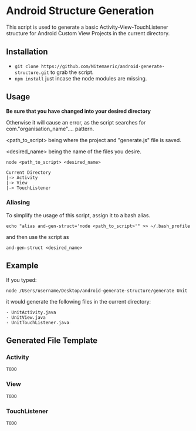 # Android Structure Generation

This script is used to generate a basic Activity-View-TouchListener structure for Android Custom View Projects in the current directory.

## Installation

- `git clone https://github.com/Nitemaeric/android-generate-structure.git` to grab the script.
- `npm install` just incase the node modules are missing.

## Usage

**Be sure that you have changed into your desired directory**

Otherwise it will cause an error, as the script searches for com."organisation_name".... pattern.

\<path_to_script\> being where the project and "generate.js" file is saved.

\<desired_name\> being the name of the files you desire.

```
node <path_to_script> <desired_name>
```

```	
Current Directory
|-> Activity
|-> View
|-> TouchListener
```

### Aliasing

To simplify the usage of this script, assign it to a bash alias.

```
echo "alias and-gen-struct='node <path_to_script>'" >> ~/.bash_profile
```

and then use the script as

```
and-gen-struct <desired_name>
```

## Example

If you typed:

```
node /Users/username/Desktop/android-generate-structure/generate Unit
```

it would generate the following files in the current directory:

```
- UnitActivity.java
- UnitView.java
- UnitTouchListener.java
```
	
## Generated File Template

### Activity

```
TODO
```

### View

```
TODO
```

### TouchListener

```
TODO
```